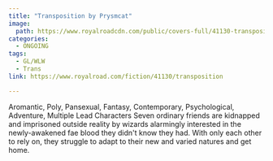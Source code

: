 ```yaml
---
title: "Transposition by Prysmcat"
image:
  path: https://www.royalroadcdn.com/public/covers-full/41130-transposition.jpg
categories:
  - ONGOING
tags:
  - GL/WLW
  - Trans
link: https://www.royalroad.com/fiction/41130/transposition

---
```

Aromantic, Poly, Pansexual, Fantasy, Contemporary, Psychological, Adventure, Multiple Lead Characters
Seven ordinary friends are kidnapped and imprisoned outside reality by wizards alarmingly interested in the newly-awakened fae blood they didn't know they had. With only each other to rely on, they struggle to adapt to their new and varied natures and get home.

